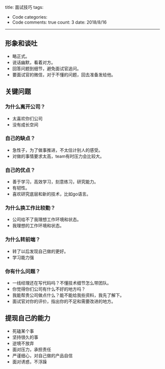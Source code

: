 
title: 面试技巧
tags: 
  - Code
categories: 
  - Code
comments: true
count: 3
date: 2018/8/16
---
  ## 形象和谈吐
- 略正式。
- 说话幽默，看着对方。
- 回答问题到细节，避免面试官追问。
- 要面试官的微信，对于不懂的问题，回去准备发给他。

## 关键问题
### 为什么离开公司？
- 太喜欢你们公司
- 没有成长空间


### 自己的缺点？
- 急性子，为了做事推进，不太估计别人的感受。
- 对做的事情要求太高，team有时压力会比较大。

### 自己的优点？
- 善于学习，高效学习，刻意练习，研究能力。
- 有韧性。
- 喜欢研究底层和新的技术，比如go语言。

### 为什么换工作比较勤？
- 公司给不了我理想工作环境和状态。
- 我理想的工作环境和状态。

### 为什么转前端？
- 转了以后发现自己做的更好。
- 学习能力强

### 你有什么问题？
- 一线经理还在写代码吗？不懂技术细节怎么带团队。
- 你觉得你们公司有什么不好的地方吗？
- 我能帮贵公司做点什么？能不能给我些资料，我先了解下。
- 面试官对你的评价，指出你的不足和需要改进的地方。

## 提现自己的能力
- 死磕某个事
- 坚持很久的事
- 逆境不放弃
- 面对压力，承担责任
- 严谨细心，对自己做的产品自信
- 面对诱惑，不浮躁





